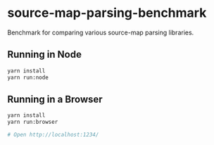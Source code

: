# source-map-parsing-benchmark

Benchmark for comparing various source-map parsing libraries.

## Running in Node

```sh
yarn install
yarn run:node
```

## Running in a Browser

```sh
yarn install
yarn run:browser

# Open http://localhost:1234/
```